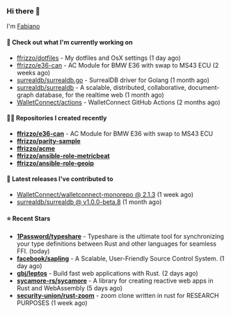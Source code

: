 ### Hi there 👋

I'm [Fabiano](https://ffrizzo.com)

#### 👷 Check out what I'm currently working on


- [ffrizzo/dotfiles](https://github.com/ffrizzo/dotfiles) - My dotfiles and OsX settings (1 day ago)
- [ffrizzo/e36-can](https://github.com/ffrizzo/e36-can) - AC Module for BMW E36 with swap to MS43 ECU (2 weeks ago)
- [surrealdb/surrealdb.go](https://github.com/surrealdb/surrealdb.go) - SurrealDB driver for Golang (1 month ago)
- [surrealdb/surrealdb](https://github.com/surrealdb/surrealdb) - A scalable, distributed, collaborative, document-graph database, for the realtime web (1 month ago)
- [WalletConnect/actions](https://github.com/WalletConnect/actions) - WalletConnect GitHub Actions (2 months ago)

#### 👨‍💻 Repositories I created recently
- **[ffrizzo/e36-can](https://github.com/ffrizzo/e36-can)** - AC Module for BMW E36 with swap to MS43 ECU
- **[ffrizzo/parity-sample](https://github.com/ffrizzo/parity-sample)**
- **[ffrizzo/acme](https://github.com/ffrizzo/acme)**
- **[ffrizzo/ansible-role-metricbeat](https://github.com/ffrizzo/ansible-role-metricbeat)**
- **[ffrizzo/ansible-role-geoip](https://github.com/ffrizzo/ansible-role-geoip)**

#### 🚀 Latest releases I've contributed to


- [WalletConnect/walletconnect-monorepo @ 2.1.3](https://github.com/WalletConnect/walletconnect-monorepo/releases/tag/2.1.3) (1 week ago)
- [surrealdb/surrealdb @ v1.0.0-beta.8](https://github.com/surrealdb/surrealdb/releases/tag/v1.0.0-beta.8) (1 month ago)

#### ⭐ Recent Stars


- **[1Password/typeshare](https://github.com/1Password/typeshare)** - Typeshare is the ultimate tool for synchronizing your type definitions between Rust and other languages for seamless FFI. (today)
- **[facebook/sapling](https://github.com/facebook/sapling)** - A Scalable, User-Friendly Source Control System. (1 day ago)
- **[gbj/leptos](https://github.com/gbj/leptos)** - Build fast web applications with Rust. (2 days ago)
- **[sycamore-rs/sycamore](https://github.com/sycamore-rs/sycamore)** - A library for creating reactive web apps in Rust and WebAssembly (5 days ago)
- **[security-union/rust-zoom](https://github.com/security-union/rust-zoom)** - zoom clone written in rust for RESEARCH PURPOSES (1 week ago)
